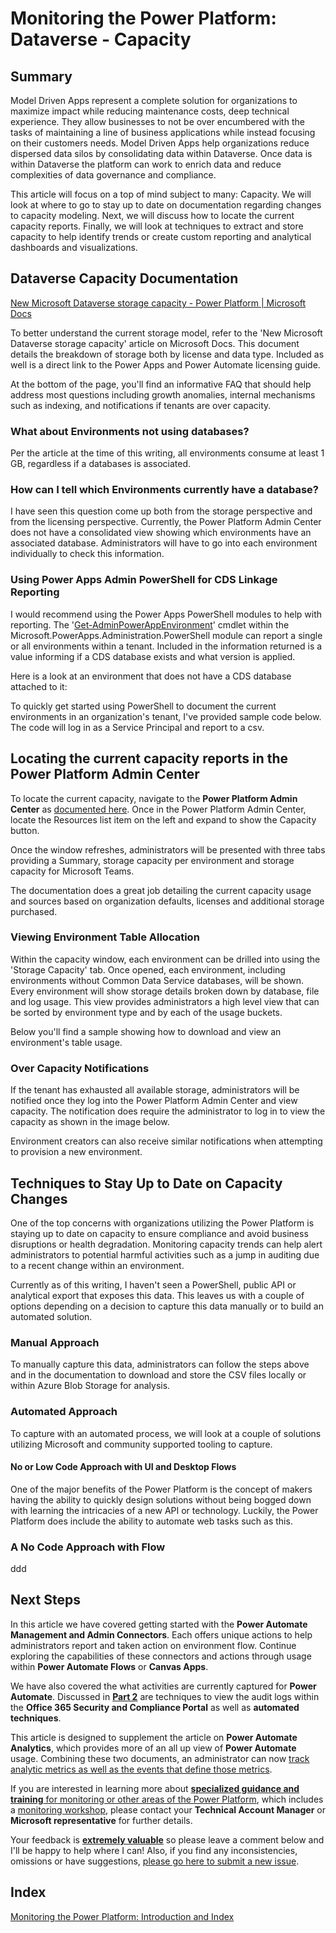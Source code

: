 # Monitoring the Power Platform: Dataverse - Capacity

## Summary

Model Driven Apps represent a complete solution for organizations to maximize impact while reducing maintenance costs, deep technical experience. They allow businesses to not be over encumbered with the tasks of maintaining a line of business applications while instead focusing on their customers needs. Model Driven Apps help organizations reduce dispersed data silos by consolidating data within Dataverse. Once data is within Dataverse the platform can work to enrich data and reduce complexities of data governance and compliance.

This article will focus on a top of mind subject to many: Capacity. We will look at where to go to stay up to date on documentation regarding changes to capacity modeling. Next, we will discuss how to locate the current capacity reports. Finally, we will look at techniques to extract and store capacity to help identify trends or create custom reporting and analytical dashboards and visualizations.

## Dataverse Capacity Documentation

[New Microsoft Dataverse storage capacity - Power Platform | Microsoft Docs](https://docs.microsoft.com/en-us/power-platform/admin/capacity-storage)

To better understand the current storage model, refer to the 'New Microsoft Dataverse storage capacity' article on Microsoft Docs. This document details the breakdown of storage both by license and data type. Included as well is a direct link to the Power Apps and Power Automate licensing guide.

At the bottom of the page, you'll find an informative FAQ that should help address most questions including growth anomalies, internal mechanisms such as indexing, and notifications if tenants are over capacity.

### What about Environments not using databases?

Per the article at the time of this writing, all environments consume at least 1 GB, regardless if a databases is associated.

### How can I tell which Environments currently have a database?

I have seen this question come up both from the storage perspective and from the licensing perspective. Currently, the Power Platform Admin Center does not have a consolidated view showing which environments have an associated database. Administrators will have to go into each environment individually to check this information.

### Using Power Apps Admin PowerShell for CDS Linkage Reporting

I would recommend using the Power Apps PowerShell modules to help with reporting. The '[Get-AdminPowerAppEnvironment](https://docs.microsoft.com/en-us/powershell/module/microsoft.powerapps.administration.powershell/get-adminpowerappenvironment?view=pa-ps-latest)' cmdlet within the Microsoft.PowerApps.Administration.PowerShell module can report a single or all environments within a tenant. Included in the information returned is a value informing if a CDS database exists and what version is applied.

<insert CDS image here>

Here is a look at an environment that does not have a CDS database attached to it:

<insert non CDS image here>

To quickly get started using PowerShell to document the current environments in an organization's tenant, I've provided sample code below. The code will log in as a Service Principal and report to a csv.

## Locating the current capacity reports in the Power Platform Admin Center

To locate the current capacity, navigate to the **Power Platform Admin Center** as [documented here](https://docs.microsoft.com/en-us/power-platform/admin/capacity-storage). Once in the Power Platform Admin Center, locate the Resources list item on the left and expand to show the Capacity button.

<insert capacity button image>

Once the window refreshes, administrators will be presented with three tabs providing a Summary, storage capacity per environment and storage capacity for Microsoft Teams.

<insert tabs image>

The documentation does a great job detailing the current capacity usage and sources based on organization defaults, licenses and additional storage purchased.

<insert capacity image with red dots>

### Viewing Environment Table Allocation

Within the capacity window, each environment can be drilled into using the 'Storage Capacity' tab. Once opened, each environment, including environments without Common Data Service databases, will be shown. Every environment will show storage details broken down by database, file and log usage. This view provides administrators a high level view that can be sorted by environment type and by each of the usage buckets.

<show list of environments image>

Below you'll find a sample showing how to download and view an environment's table usage.

<insert table gif>

### Over Capacity Notifications

If the tenant has exhausted all available storage, administrators will be notified once they log into the Power Platform Admin Center and view capacity. The notification does require the administrator to log in to view the capacity as shown in the image below.

<insert over capacity image>

Environment creators can also receive similar notifications when attempting to provision a new environment.

<insert create db over image>

## Techniques to Stay Up to Date on Capacity Changes

One of the top concerns with organizations utilizing the Power Platform is staying up to date on capacity to ensure compliance and avoid business disruptions or health degradation. Monitoring capacity trends can help alert administrators to potential harmful activities such as a jump in auditing due to a recent change within an environment.

<insert audit image>

Currently as of this writing, I haven't seen a PowerShell, public API or analytical export that exposes this data. This leaves us with a couple of options depending on a decision to capture this data manually or to build an automated solution. 

### Manual Approach

To manually capture this data, administrators can follow the steps above and in the documentation to download and store the CSV files locally or within Azure Blob Storage for analysis.  

### Automated Approach

To capture with an automated process, we will look at a couple of solutions utilizing Microsoft and community supported tooling to capture.

#### No or Low Code Approach with UI and Desktop Flows

One of the major benefits of the Power Platform is the concept of makers having the ability to quickly design solutions without being bogged down with learning the intricacies of a new API or technology. Luckily, the Power Platform does include the ability to automate web tasks such as this.

### A No Code Approach with Flow

ddd

## Next Steps

In this article we have covered getting started with the **Power Automate Management and Admin Connectors**. Each offers unique actions to help administrators report and taken action on environment flow. Continue exploring the capabilities of these connectors and actions through usage within **Power Automate Flows** or **Canvas Apps**. 

We have also covered the what activities are currently captured for **Power Automate**. Discussed in [**Part 2**](https://community.dynamics.com/crm/b/crminthefield/posts/monitoring-the-power-platform-power-automate---auditing-and-activity-logs-part-2) are techniques to view the audit logs within the **Office 365 Security and Compliance Portal** as well as **automated techniques**. 

This article is designed to supplement the article on **Power Automate Analytics**, which provides more of an all up view of **Power Automate** usage. Combining these two documents, an administrator can now <u>track analytic metrics as well as the events that define those metrics</u>.

If you are interested in learning more about [**specialized guidance and training** for monitoring or other areas of the Power Platform](https://community.dynamics.com/crm/b/crminthefield/posts/pfe-dynamics-365-service-offerings), which includes a [monitoring workshop](https://community.dynamics.com/cfs-file/__key/communityserver-blogs-components-weblogfiles/00-00-00-17-38/WorkshopPLUS-_2D00_-Dynamics-365-Customer-Engagement-Monitoring-with-Application-lnsights-1-Day-with-Lab_2D00_FA5D599F_2D00_20E4_2D00_4087_2D00_A713_2D00_39FBD14DF7E5.pdf), please contact your **Technical Account Manager** or **Microsoft representative** for further details. 

Your feedback is **<u>extremely valuable</u>** so please leave a comment below and I'll be happy to help where I can! Also, if you find any inconsistencies, omissions or have suggestions, [please go here to submit a new issue](https://github.com/aliyoussefi/MonitoringPowerPlatform/issues).

## Index

[Monitoring the Power Platform: Introduction and Index](https://community.dynamics.com/crm/b/crminthefield/posts/monitoring-the-power-platform-introduction)